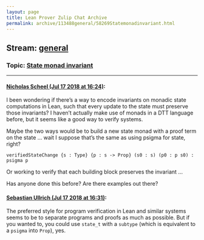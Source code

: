 ```yaml
---
layout: page
title: Lean Prover Zulip Chat Archive 
permalink: archive/113488general/58269Statemonadinvariant.html
---
```


## Stream: [general](index.html)
### Topic: [State monad invariant](58269Statemonadinvariant.html)

---

#### [Nicholas Scheel (Jul 17 2018 at 16:24)](https://leanprover.zulipchat.com/#narrow/stream/113488-general/topic/State%20monad%20invariant/near/129815515):
I been wondering if there’s a way to encode invariants on monadic state computations in Lean, such that every update to the state must preserve those invariants? I haven’t actually make use of monads in a DTT language before, but it seems like a good way to verify systems.

Maybe the two ways would be to build a new state monad with a proof term on the state ... wait I suppose that’s the same as using psigma for state, right?

`verifiedStateChange {s : Type} {p : s -> Prop} (s0 : s) (p0 : p s0) : psigma p`

Or working to verify that each building block preserves the invariant ...

Has anyone done this before? Are there examples out there?

#### [Sebastian Ullrich (Jul 17 2018 at 16:31)](https://leanprover.zulipchat.com/#narrow/stream/113488-general/topic/State%20monad%20invariant/near/129815890):
The preferred style for program verification in Lean and similar systems seems to be to separate programs and proofs as much as possible. But if you wanted to, you could use `state_t` with a `subtype` (which is equivalent to a `psigma` into `Prop`), yes.

